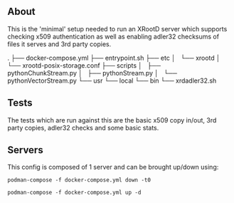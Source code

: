 
## About

This is the 'minimal' setup needed to run an XRootD server which supports checking x509 authentication as well as enabling adler32 checksums of files it serves and 3rd party copies.

.
├── docker-compose.yml
├── entrypoint.sh
├── etc
│   └── xrootd
│       └── xrootd-posix-storage.conf
├── scripts
│   ├── pythonChunkStream.py
│   ├── pythonStream.py
│   └── pythonVectorStream.py
└── usr
    └── local
        └── bin
            └── xrdadler32.sh

## Tests

The tests which are run against this are the basic x509 copy in/out, 3rd party copies, adler32 checks and some basic stats.

## Servers

This config is composed of 1 server and can be brought up/down using:

```
podman-compose -f docker-compose.yml down -t0
```

```
podman-compose -f docker-compose.yml up -d
```

